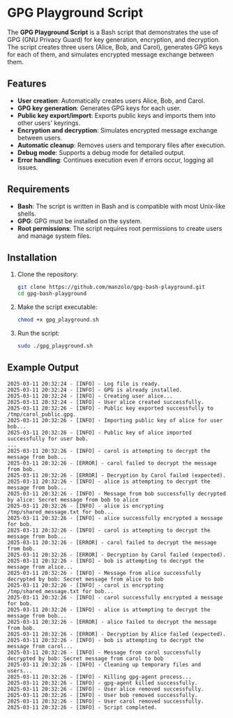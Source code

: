# GPG Playground Script

The **GPG Playground Script** is a Bash script that demonstrates the use of GPG (GNU Privacy Guard) for key generation, encryption, and decryption. The script creates three users (Alice, Bob, and Carol), generates GPG keys for each of them, and simulates encrypted message exchange between them.

## Features

- **User creation**: Automatically creates users Alice, Bob, and Carol.
- **GPG key generation**: Generates GPG keys for each user.
- **Public key export/import**: Exports public keys and imports them into other users' keyrings.
- **Encryption and decryption**: Simulates encrypted message exchange between users.
- **Automatic cleanup**: Removes users and temporary files after execution.
- **Debug mode**: Supports a debug mode for detailed output.
- **Error handling**: Continues execution even if errors occur, logging all issues.

## Requirements

- **Bash**: The script is written in Bash and is compatible with most Unix-like shells.
- **GPG**: GPG must be installed on the system.
- **Root permissions**: The script requires root permissions to create users and manage system files.

## Installation

1. Clone the repository:
   ```bash
   git clone https://github.com/manzolo/gpg-bash-playground.git
   cd gpg-bash-playground
    ```

2. Make the script executable:
    ```bash
    chmod +x gpg_playground.sh
    ```

3. Run the script:
    ```bash
    sudo ./gpg_playground.sh
    ```

## Example Output

```
2025-03-11 20:32:24 - [INFO] - Log file is ready.
2025-03-11 20:32:24 - [INFO] - GPG is already installed.
2025-03-11 20:32:24 - [INFO] - Creating user alice...
2025-03-11 20:32:24 - [INFO] - User alice created successfully.
2025-03-11 20:32:26 - [INFO] - Public key exported successfully to /tmp/carol_public.gpg.
2025-03-11 20:32:26 - [INFO] - Importing public key of alice for user bob...
2025-03-11 20:32:26 - [INFO] - Public key of alice imported successfully for user bob.
...
2025-03-11 20:32:26 - [INFO] - carol is attempting to decrypt the message from bob...
2025-03-11 20:32:26 - [ERROR] - carol failed to decrypt the message from bob.
2025-03-11 20:32:26 - [ERROR] - Decryption by Carol failed (expected).
2025-03-11 20:32:26 - [INFO] - alice is attempting to decrypt the message from bob...
2025-03-11 20:32:26 - [INFO] - Message from bob successfully decrypted by alice: Secret message from bob to alice
2025-03-11 20:32:26 - [INFO] - alice is encrypting /tmp/shared_message.txt for bob...
2025-03-11 20:32:26 - [INFO] - alice successfully encrypted a message for bob.
2025-03-11 20:32:26 - [INFO] - carol is attempting to decrypt the message from bob...
2025-03-11 20:32:26 - [ERROR] - carol failed to decrypt the message from bob.
2025-03-11 20:32:26 - [ERROR] - Decryption by Carol failed (expected).
2025-03-11 20:32:26 - [INFO] - bob is attempting to decrypt the message from alice...
2025-03-11 20:32:26 - [INFO] - Message from alice successfully decrypted by bob: Secret message from alice to bob
2025-03-11 20:32:26 - [INFO] - carol is encrypting /tmp/shared_message.txt for bob...
2025-03-11 20:32:26 - [INFO] - carol successfully encrypted a message for bob.
2025-03-11 20:32:26 - [INFO] - alice is attempting to decrypt the message from bob...
2025-03-11 20:32:26 - [ERROR] - alice failed to decrypt the message from bob.
2025-03-11 20:32:26 - [ERROR] - Decryption by Alice failed (expected).
2025-03-11 20:32:26 - [INFO] - bob is attempting to decrypt the message from carol...
2025-03-11 20:32:26 - [INFO] - Message from carol successfully decrypted by bob: Secret message from carol to bob
2025-03-11 20:32:26 - [INFO] - Cleaning up temporary files and users...
2025-03-11 20:32:26 - [INFO] - Killing gpg-agent process...
2025-03-11 20:32:26 - [INFO] - gpg-agent killed successfully.
2025-03-11 20:32:26 - [INFO] - User alice removed successfully.
2025-03-11 20:32:26 - [INFO] - User bob removed successfully.
2025-03-11 20:32:26 - [INFO] - User carol removed successfully.
2025-03-11 20:32:26 - [INFO] - Script completed.

```